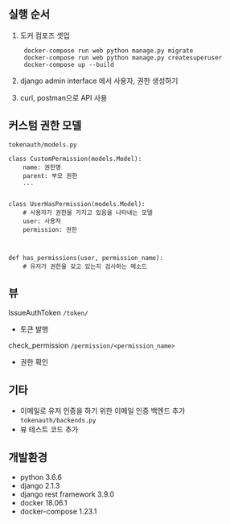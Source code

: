 ## 실행 순서
1. 도커 컴포즈 셋업  

        docker-compose run web python manage.py migrate  
        docker-compose run web python manage.py createsuperuser  
        docker-compose up --build  


2. django admin interface 에서 사용자, 권한 생성하기

3. curl, postman으로 API 사용

## 커스텀 권한 모델
    tokenauth/models.py
    
    class CustomPermission(models.Model):
        name: 권한명
        parent: 부모 권한
        ...


    class UserHasPermission(models.Model):
        # 사용자가 권한을 가지고 있음을 나타내는 모델
        user: 사용자
        permission: 권한
        
    
    
    def has_permissions(user, permission_name):
        # 유저가 권한을 갖고 있는지 검사하는 메소드
        

## 뷰

IssueAuthToken `/token/`
- 토큰 발행

  
check_permission `/permission/<permission_name>`
- 권한 확인


## 기타
- 이메일로 유저 인증을 하기 위한 이메일 인증 백엔드 추가 `tokenauth/backends.py`
- 뷰 테스트 코드 추가


## 개발환경
- python 3.6.6
- django 2.1.3
- django rest framework 3.9.0
- docker 18.06.1
- docker-compose 1.23.1
